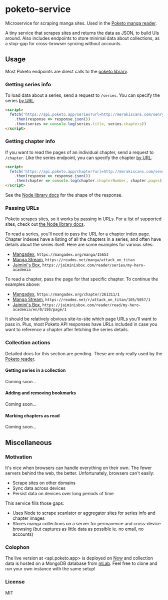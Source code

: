 poketo-service
============

Microservice for scraping manga sites. Used in the [Poketo manga reader](https://poketo.app).

A tiny service that scrapes sites and returns the data as JSON, to build UIs around. Also includes endpoints to store minimal data about collections, as a stop-gap for cross-browser syncing without accounts.

## Usage

Most Poketo endpoints are direct calls to the [poketo library](https://github.com/poketo/lib).

### Getting series info

To load data about a series, send a request to `/series`. You can specify the series [by URL](#passing-urls).

```html
<script>
  fetch('https://api.poketo.app/series?url=http://merakiscans.com/senryu-girl')
    .then(response => response.json())
    .then(series => console.log(series.title, series.chapters))
</script>
```

### Getting chapter info

If you want to read the pages of an individual chapter, send a request to `/chapter`. Like the series endpoint, you can specify the chapter [by URL](#passing-urls).

```html
<script>
  fetch('https://api.poketo.app/chapter?url=http://merakiscans.com/senryu-girl/5')
    .then(response => response.json())
    .then(chapter => console.log(chapter.chapterNumber, chapter.pages))
</script>
```

See the [Node library docs](https://github.com/poketo/node) for the shape of the response.

### Passing URLs

Poketo scrapes sites, so it works by passing in URLs. For a list of supported sites, check out [the Node library docs](https://github.com/poketo/node).

To read a series, you'll need to pass the URL for a chapter index page. Chapter indexes have a listing of all the chapters in a series, and often have details about the series itself. Here are some examples for various sites:

* [Mangadex](https://mangadex.org/manga/15653/dragon-ball-super), `https://mangadex.org/manga/15653`
* [Manga Stream](https://readms.net/manga/attack_on_titan), `https://readms.net/manga/attack_on_titan`
* [Jaimini's Box](https://jaiminisbox.com/reader/series/my-hero-academia), `https://jaiminisbox.com/reader/series/my-hero-academia`

To read a chapter, pass the page for that specific chapter. To continue the examples above:

* [Mangadex](https://mangadex.org/chapter/261311/1), `https://mangadex.org/chapter/261311/1`
* [Manga Stream](https://readms.net/r/attack_on_titan/105/5057/1), `https://readms.net/r/attack_on_titan/105/5057/1`
* [Jaimini's Box](https://jaiminisbox.com/reader/read/my-hero-academia/en/0/150/page/1), `https://jaiminisbox.com/reader/read/my-hero-academia/en/0/150/page/1`

It should be relatively obvious site-to-site which page URLs you'll want to pass in. Plus, most Poketo API responses have URLs included in case you want to reference a chapter after fetching the series details.

### Collection actions

Detailed docs for this section are pending. These are only really used by the [Poketo reader](https://poketo.app).

#### Getting series in a collection

Coming soon...

#### Adding and removing bookmarks

Coming soon...

#### Marking chapters as read

Coming soon...

## Miscellaneous

### Motivation

It's nice when browsers can handle everything on their own. The fewer servers behind the web, the better. Unfortunately, browsers can't easily:

* Scrape sites on other domains
* Sync data across devices
* Persist data on devices over long periods of time

This service fills those gaps:

* Uses Node to scrape scanlator or aggregator sites for series info and chapter images
* Stores manga collections on a server for permanence and cross-device browsing (but captures as little data as possible ie. no email, no accounts)

### Colophon

The live version at <api.poketo.app> is deployed on [Now](https://now.sh) and collection data is hosted on a MongoDB database from [mLab](https://mlab.com). Feel free to clone and run your own instance with the same setup!

### License

MIT
